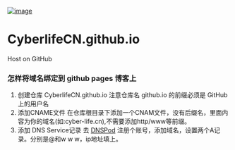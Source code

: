 [![image](http://b2oks-cover.b0.upaiyun.com/default/cyberlife-logo.jpg)](http://cyber-life.cn)

# CyberlifeCN.github.io
Host on GitHub

### 怎样将域名绑定到 github pages 博客上
1. 创建仓库 CyberlifeCN.github.io
注意仓库名 github.io 的前缀必须是 GitHub 上的用户名
2. 添加CNAME文件
在仓库根目录下添加一个CNAM文件，没有后缀名，里面内容为你的域名(如:cyber-life.cn),不需要添加http/www等前缀。
3. 添加 DNS  Service记录
去 [DNSPod](https://www.dnspod.cn) 注册个账号，添加域名，设置两个A记录。分别是@和w w w，ip地址填上。
